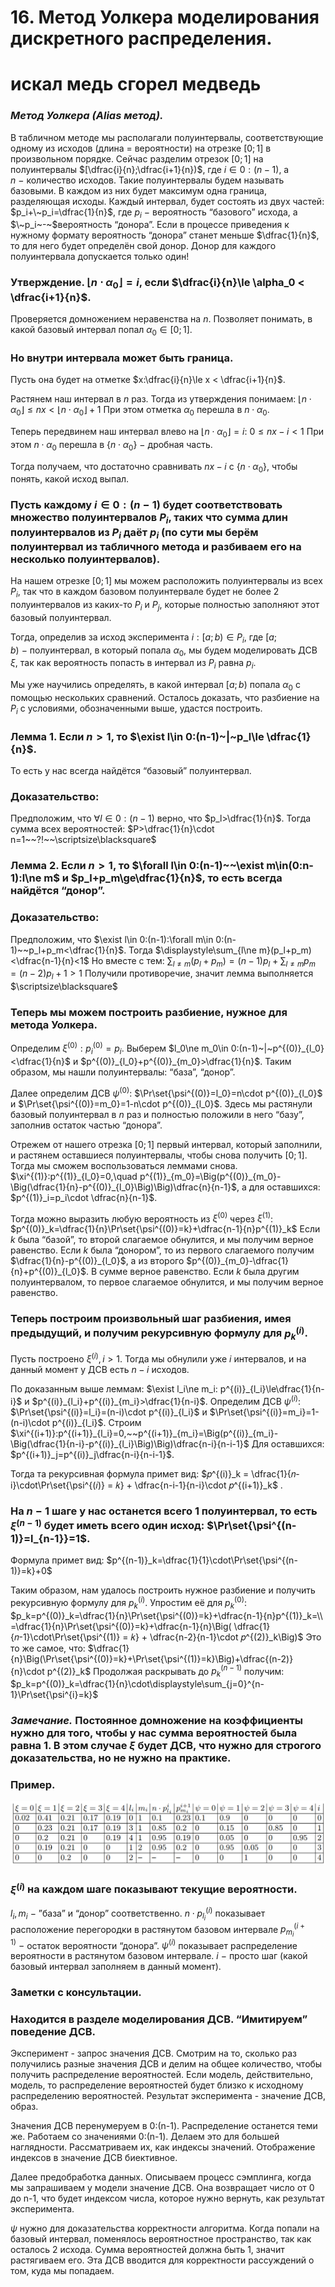 # 16. Метод Уолкера моделирования дискретного распределения.

# искал медь сгорел медведь

### *Метод Уолкера (Alias метод).*
В табличном методе мы располагали полуинтервалы, соответствующие одному из исходов (длина = вероятности) на отрезке $[0;1]$ в произвольном порядке.
Сейчас разделим отрезок $[0;1]$ на полуинтервалы $[\dfrac{i}{n};\dfrac{i+1}{n})$, где
$i\in0:(n-1)$, а $n~-~$количество исходов. Такие полуинтервалы будем называть базовыми. В каждом из них будет максимум одна граница, разделяющая исходы.
Каждый интервал, будет состоять из двух частей: $p_i+\~p_i=\dfrac{1}{n}$,
где $p_i~-~$вероятность “базового” исхода, а $\~p_i~-~$вероятность “донора”.
Если в процессе приведения к нужному формату вероятность “донора” станет меньше $\dfrac{1}{n}$, то для него будет определён свой донор.
Донор для каждого полуинтервала допускается только один!

### Утверждение. $\lfloor n\cdot \alpha_0 \rfloor=i$, если $\dfrac{i}{n}\le \alpha_0 < \dfrac{i+1}{n}$.
Проверяется домножением неравенства на $n$.
Позволяет понимать, в какой базовый интервал попал $\alpha_0\in[0;1]$.

### Но внутри интервала может быть граница. 
Пусть она будет на отметке $x:\dfrac{i}{n}\le x < \dfrac{i+1}{n}$.

Растянем наш интервал в $n$ раз. Тогда из утверждения понимаем:
$\lfloor n\cdot\alpha_0\rfloor\le nx < \lfloor n\cdot\alpha_0\rfloor + 1$
При этом отметка $\alpha_0$ перешла в $n\cdot \alpha_0$.

Теперь передвинем наш интервал влево на $\lfloor n\cdot\alpha_0\rfloor =i$:
$0\le nx -i<1$ 
При этом $n\cdot\alpha_0$ перешла в $\{n\cdot\alpha_0\}~-~$дробная часть.

Тогда получаем, что достаточно сравнивать $nx-i$ с $\{n\cdot\alpha_0\}$, чтобы понять, какой исход выпал.

### Пусть каждому $i\in 0:(n-1)$ будет соответствовать множество полуинтервалов $P_i$, таких что сумма длин полуинтервалов из $P_i$ даёт $p_i$ (по сути мы берём полуинтервал из табличного метода и разбиваем его на несколько полуинтервалов).

На нашем отрезке $[0;1]$ мы можем расположить полуинтервалы из всех $P_i$, так что в каждом базовом полуинтервале будет не более $2$ полуинтервалов из каких-то $P_i$ и $P_j$, которые полностью заполняют этот базовый полуинтервал.

Тогда, определив за исход эксперимента $i:[a;b)\in P_i$, 
где $[a;b)~-~$полуинтервал, в который попала $\alpha_0$, мы будем моделировать ДСВ $\xi$, так как вероятность попасть в интервал из $P_i$
равна $p_i$.

Мы уже научились определять, в какой интервал $[a;b)$ попала $\alpha_0$ с помощью нескольких сравнений. Осталось доказать, что разбиение на $P_i$ с условиями, обозначенными выше, удастся построить.

### Лемма 1. Если $n>1$, то $\exist l\in 0:(n-1)~|~p_l\le \dfrac{1}{n}$.
То есть у нас всегда найдётся “базовый” полуинтервал.

### Доказательство:
Предположим, что $\forall l\in 0:(n-1)$ верно, что $p_l>\dfrac{1}{n}$.
Тогда сумма всех вероятностей: $P>\dfrac{1}{n}\cdot n=1~~?!~~\scriptsize\blacksquare$

### Лемма 2. Если $n>1$, то $\forall l\in 0:(n-1)~~\exist m\in(0:n-1):l\ne m$ и $p_l+p_m\ge\dfrac{1}{n}$, то есть всегда найдётся “донор”.

### Доказательство:
Предположим, что $\exist l\in 0:(n-1):\forall m\in 0:(n-1)~~p_l+p_m<\dfrac{1}{n}$.
Тогда $\displaystyle\sum_{l\ne m}(p_l+p_m)<\dfrac{n-1}{n}<1$
Но вместе с тем:
$\displaystyle\sum_{l\ne m}(p_l+p_m)=(n-1)p_l+\displaystyle\sum_{l\ne m}p_m=(n-2)p_l+1>1$
Получили противоречие, значит лемма выполняется  $\scriptsize\blacksquare$

### Теперь мы можем построить разбиение, нужное для метода Уолкера.
Определим $\xi^{(0)}:p^{(0)}_i=p_i$.
Выберем $l_0\ne m_0\in 0:(n-1)~|~p^{(0)}_{l_0}<\dfrac{1}{n}$ и $p^{(0)}_{l_0}+p^{(0)}_{m_0}>\dfrac{1}{n}$.
Таким образом, мы нашли полуинтервалы: “база”, “донор”.

Далее определим ДСВ $\psi^{(0)}$:
$\Pr\set{\psi^{(0)}=l_0}=n\cdot p^{(0)}_{l_0}$ и $\Pr\set{\psi^{(0)}=m_0}=1-n\cdot p^{(0)}_{l_0}$.
Здесь мы растянули базовый полуинтервал в $n$ раз и полностью положили в него “базу”, заполнив остаток частью “донора”.

Отрежем от нашего отрезка $[0;1]$ первый интервал, который заполнили, и растянем оставшиеся полуинтервалы, чтобы снова получить $[0;1]$.
Тогда мы сможем воспользоваться леммами снова.
$\xi^{(1)}:p^{(1)}_{l_0}=0,\quad p^{(1)}_{m_0}=\Big(p^{(0)}_{m_0}-\Big(\dfrac{1}{n}-p^{(0)}_{l_0}\Big)\Big)\dfrac{n}{n-1}$,
а для оставшихся: $p^{(1)}_i=p_i\cdot \dfrac{n}{n-1}$.

Тогда можно выразить любую вероятность из $\xi^{(0)}$ через $\xi^{(1)}$:
$p^{(0)}_k=\dfrac{1}{n}\Pr\set{\psi^{(0)}=k}+\dfrac{n-1}{n}p^{(1)}_k$
Если $k$ была “базой”, то второй слагаемое обнулится, и мы получим верное равенство.
Если $k$ была “донором”, то из первого слагаемого получим $\dfrac{1}{n}-p^{(0)}_{l_0}$, а из второго $p^{(0)}_{m_0}-\dfrac{1}{n}+p^{(0)}_{l_0}$. В сумме верное равенство.
Если $k$ была другим полуинтервалом, то первое слагаемое обнулится, и мы получим верное равенство.

### Теперь построим произвольный шаг разбиения, имея предыдущий, и получим рекурсивную формулу для $p^{(i)}_k$.
Пусть построено $\xi^{(i)},i>1$. Тогда мы обнулили уже $i$ интервалов, и на данный момент у ДСВ есть $n-i$ исходов.

По доказанным выше леммам:
$\exist l_i\ne m_i: p^{(i)}_{l_i}\le\dfrac{1}{n-i}$ и $p^{(i)}_{l_i}+p^{(i)}_{m_i}>\dfrac{1}{n-i}$.
Определим ДСВ $\psi^{(i)}$:
$\Pr\set{\psi^{(i)}=l_i}=(n-i)\cdot p^{(i)}_{l_i}$ и $\Pr\set{\psi^{(i)}=m_i}=1-(n-i)\cdot p^{(i)}_{l_i}$.
Строим $\xi^{(i+1)}:p^{(i+1)}_{l_i}=0,~~p^{(i+1)}_{m_i}=\Big(p^{(i)}_{m_i}-\Big(\dfrac{1}{n-i}-p^{(i)}_{l_i}\Big)\Big)\dfrac{n-i}{n-i-1}$
Для оставшихся: $p^{(i+1)}_j=p^{(i)}_j\dfrac{n-i}{n-i-1}$.

Тогда та рекурсивная формула примет вид:
$𝑝^{(i)}_k = \dfrac{1}{𝑛-i}\cdot\Pr\set{\psi^{(𝑖)} = 𝑘} + \dfrac{n-i-1}{n-i}\cdot 𝑝^{(i+1)}_k$ 
.

### На $n-1$ шаге у нас останется всего $1$ полуинтервал, то есть $\xi^{(n-1)}$ будет иметь всего один исход: $\Pr\set{\psi^{(n-1)}=l_{n-1}}=1$.
Формула примет вид:
$p^{(n-1)}_k=\dfrac{1}{1}\cdot\Pr\set{\psi^{(n-1)}=k}+0$

Таким образом, нам удалось построить нужное разбиение и получить рекурсивную формулу для $p^{(i)}_k$.
Упростим её для $p^{(0)}_k$:
$p_k=p^{(0)}_k=\dfrac{1}{n}\Pr\set{\psi^{(0)}=k}+\dfrac{n-1}{n}p^{(1)}_k=\\
=\dfrac{1}{n}\Pr\set{\psi^{(0)}=k}+\dfrac{n-1}{n}\Big( \dfrac{1}{𝑛-1}\cdot\Pr\set{\psi^{(1)} = 𝑘} + \dfrac{n-2}{n-1}\cdot 𝑝^{(2)}_k\Big)$
Это то же самое, что:
$\dfrac{1}{n}\Big(\Pr\set{\psi^{(0)}=k}+\Pr\set{\psi^{(1)}=k}\Big)+\dfrac{(n-2)}{n}\cdot p^{(2)}_k$
Продолжая раскрывать до $p^{(n-1)}_k$ получим:
$p_k=p^{(0)}_k=\dfrac{1}{n}\cdot\displaystyle\sum_{j=0}^{n-1}\Pr\set{\psi^{i}=k}$

### *Замечание.* Постоянное домножение на коэффициенты нужно для того, чтобы у нас сумма вероятностей была равна $1$. В этом случае $\xi$ будет ДСВ, что нужно для строгого доказательства, но не нужно на практике.

### Пример.

![Untitled](sem1/notes/discreate_exam/16/Untitled.png)

### $\xi^{(i)}$ на каждом шаге показывают текущие вероятности.
$l_i,m_i~-~$”база” и “донор” соответственно.
$n\cdot p^{(i)}_{l_i}$ показывает расположение перегородки в растянутом базовом интервале
$p^{(i+1)}_{m_i}~-~$остаток вероятности “донора”.
$\psi^{(i)}$ показывает распределение вероятности в растянутом базовом интервале.
$i~-~$просто шаг (какой базовый интервал заполняем в данный момент).

### Заметки с консультации.

### Находится в разделе моделирования ДСВ. “Имитируем” поведение ДСВ. 
Эксперимент - запрос значения ДСВ.
Смотрим на то, сколько раз получились разные значения ДСВ и делим на общее количество, чтобы получить распределение вероятностей. Если модель, действительно, модель, то распределение вероятностей будет близко к исходному распределению вероятностей.
Результат эксперимента - значение ДСВ, образ.

Значения ДСВ перенумеруем в 0:(n-1). Распределение останется теми же. Работаем со значениями 0:(n-1). Делаем это для большей наглядности. Рассматриваем их, как индексы значений. Отображение индексов в значение ДСВ биективное.

Далее предобработка данных. Описываем процесс сэмплинга, когда мы запрашиваем у модели значение ДСВ. Она возвращает число от 0 до n-1, что будет индексом числа, которое нужно вернуть, как результат эксперимента.

$\psi$ нужно для доказательства корректности алгоритма. Когда попали на базовый интервал, поменялось вероятностное пространство, так как осталось 2 исхода. Сумма вероятностей должна быть 1, значит растягиваем его. Эта ДСВ вводится для корректности рассуждений о том, куда мы попадаем.